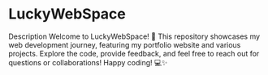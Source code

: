 # LuckyWebSpace
Description Welcome to LuckyWebSpace! 🌟 This repository showcases my web development journey, featuring my portfolio website and various projects. Explore the code, provide feedback, and feel free to reach out for questions or collaborations! Happy coding! 💻✨
